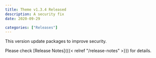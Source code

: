 ```yaml
---
title: Theme v1.3.4 Released
description: A security fix
date: 2020-09-29

categories: ["Releases"]
---
```


This version update packages to improve security.

<!--more-->

Please check [Release Notes]({{< relref "/release-notes" >}}) for details.

